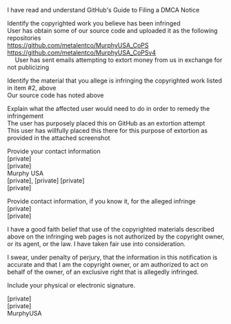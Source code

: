 I have read and understand GitHub's Guide to Filing a DMCA Notice

Identify the copyrighted work you believe has been infringed  
User has obtain some of our source code and uploaded it as the following repositories  
https://github.com/metalentco/MurphyUSA_CoPS  
https://github.com/metalentco/MurphyUSA_CoPSv4  
  
User has sent emails attempting to extort money from us in exchange for not publicizing 

Identify the material that you allege is infringing the copyrighted work listed in item #2, above  
Our source code has noted above

Explain what the affected user would need to do in order to remedy the infringement  
The user has purposely placed this on GitHub as an extortion attempt  
This user has willfully placed this there for this purpose of extortion as provided in the attached screenshot   

Provide your contact information  
[private]  
[private]  
Murphy USA  
[private], [private]
[private]  
[private]  

Provide contact information, if you know it, for the alleged infringe  
[private]  
[private]


I have a good faith belief that use of the copyrighted materials described above on the infringing web pages is not authorized by the copyright owner, or its agent, or the law. I have taken fair use into consideration.

I swear, under penalty of perjury, that the information in this notification is accurate and that I am the copyright owner, or am authorized to act on behalf of the owner, of an exclusive right that is allegedly infringed.


Include your physical or electronic signature.

[private]  
[private]  
MurphyUSA 
